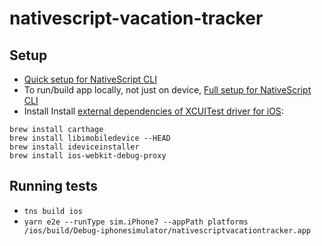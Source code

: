# nativescript-vacation-tracker

## Setup
- [Quick setup for NativeScript CLI](https://docs.nativescript.org/angular/start/quick-setup#quick-setup)
- To run/build app locally, not just on device, [Full setup for NativeScript CLI](https://docs.nativescript.org/angular/start/quick-setup#full-setup)
- Install Install [external dependencies of XCUITest driver for iOS](https://github.com/NativeScript/nativescript-dev-appium#setup):
```
brew install carthage
brew install libimobiledevice --HEAD
brew install ideviceinstaller
brew install ios-webkit-debug-proxy
```

## Running tests
- `tns build ios`
- `yarn e2e --runType sim.iPhone7 --appPath platforms
/ios/build/Debug-iphonesimulator/nativescriptvacationtracker.app`
